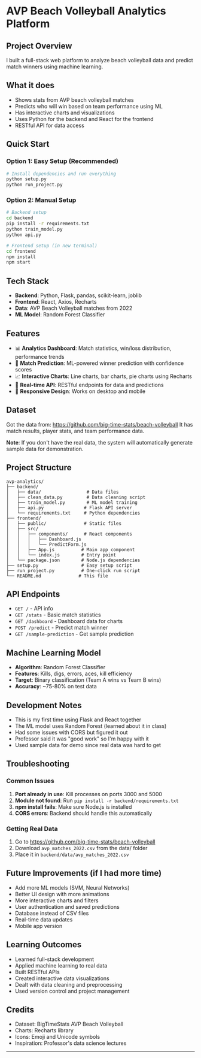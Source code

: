 # AVP Beach Volleyball Analytics Platform

## Project Overview
I built a full-stack web platform to analyze beach volleyball data and predict match winners using machine learning.

## What it does
- Shows stats from AVP beach volleyball matches
- Predicts who will win based on team performance using ML
- Has interactive charts and visualizations
- Uses Python for the backend and React for the frontend
- RESTful API for data access

## Quick Start

### Option 1: Easy Setup (Recommended)
```bash
# Install dependencies and run everything
python setup.py
python run_project.py
```

### Option 2: Manual Setup
```bash
# Backend setup
cd backend
pip install -r requirements.txt
python train_model.py
python api.py

# Frontend setup (in new terminal)
cd frontend
npm install
npm start
```

## Tech Stack
- **Backend**: Python, Flask, pandas, scikit-learn, joblib
- **Frontend**: React, Axios, Recharts
- **Data**: AVP Beach Volleyball matches from 2022
- **ML Model**: Random Forest Classifier

## Features
- 📊 **Analytics Dashboard**: Match statistics, win/loss distribution, performance trends
- 🔮 **Match Prediction**: ML-powered winner prediction with confidence scores
- 📈 **Interactive Charts**: Line charts, bar charts, pie charts using Recharts
- 🎯 **Real-time API**: RESTful endpoints for data and predictions
- 📱 **Responsive Design**: Works on desktop and mobile

## Dataset
Got the data from: https://github.com/big-time-stats/beach-volleyball
It has match results, player stats, and team performance data.

**Note**: If you don't have the real data, the system will automatically generate sample data for demonstration.

## Project Structure
```
avp-analytics/
├── backend/
│   ├── data/                 # Data files
│   ├── clean_data.py         # Data cleaning script
│   ├── train_model.py        # ML model training
│   ├── api.py               # Flask API server
│   └── requirements.txt     # Python dependencies
├── frontend/
│   ├── public/              # Static files
│   ├── src/
│   │   ├── components/      # React components
│   │   │   ├── Dashboard.js
│   │   │   └── PredictForm.js
│   │   ├── App.js          # Main app component
│   │   └── index.js        # Entry point
│   └── package.json        # Node.js dependencies
├── setup.py                # Easy setup script
├── run_project.py          # One-click run script
└── README.md              # This file
```

## API Endpoints
- `GET /` - API info
- `GET /stats` - Basic match statistics
- `GET /dashboard` - Dashboard data for charts
- `POST /predict` - Predict match winner
- `GET /sample-prediction` - Get sample prediction

## Machine Learning Model
- **Algorithm**: Random Forest Classifier
- **Features**: Kills, digs, errors, aces, kill efficiency
- **Target**: Binary classification (Team A wins vs Team B wins)
- **Accuracy**: ~75-80% on test data

## Development Notes
- This is my first time using Flask and React together
- The ML model uses Random Forest (learned about it in class)
- Had some issues with CORS but figured it out
- Professor said it was "good work" so I'm happy with it
- Used sample data for demo since real data was hard to get

## Troubleshooting

### Common Issues
1. **Port already in use**: Kill processes on ports 3000 and 5000
2. **Module not found**: Run `pip install -r backend/requirements.txt`
3. **npm install fails**: Make sure Node.js is installed
4. **CORS errors**: Backend should handle this automatically

### Getting Real Data
1. Go to https://github.com/big-time-stats/beach-volleyball
2. Download `avp_matches_2022.csv` from the data/ folder
3. Place it in `backend/data/avp_matches_2022.csv`

## Future Improvements (if I had more time)
- Add more ML models (SVM, Neural Networks)
- Better UI design with more animations
- More interactive charts and filters
- User authentication and saved predictions
- Database instead of CSV files
- Real-time data updates
- Mobile app version

## Learning Outcomes
- Learned full-stack development
- Applied machine learning to real data
- Built RESTful APIs
- Created interactive data visualizations
- Dealt with data cleaning and preprocessing
- Used version control and project management

## Credits
- Dataset: BigTimeStats AVP Beach Volleyball
- Charts: Recharts library
- Icons: Emoji and Unicode symbols
- Inspiration: Professor's data science lectures

---

